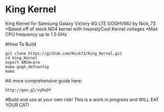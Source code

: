 # King Kernel
King Kernel for Samsung Galaxy Victory 4G LTE GOGHVMU by Nick_73
*Based off of stock ND4 kernel with InsanelyCool Kernel voltages
*Max CPU frequency up to 1.5 GHz

#How To Build

    git clone https://github.com/Nick73/King_Kernel.git
    cd King_Kernel
    export ARCH=arm
    make gogh_defconfig
    make
    
#A more comprehensive guide here:

    http://goo.gl/vyRxDY
    
              
#Build and use at your own risk! This is a work in progress and WILL EAT YOUR CAT!
